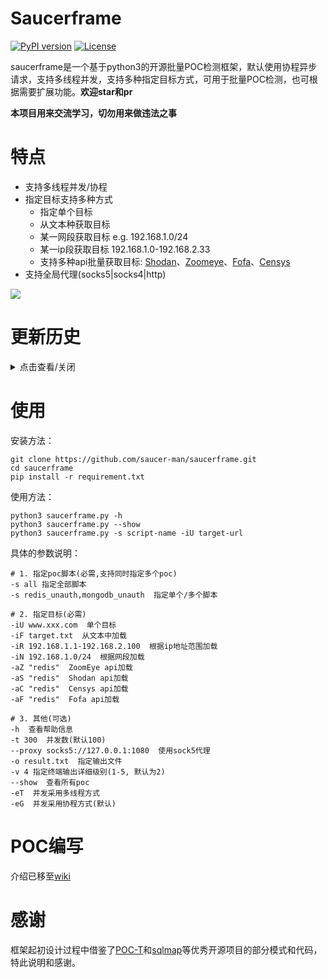 # Saucerframe
[![PyPI version](https://img.shields.io/badge/python-3-blue.svg)](https://www.python.org/)  [![License](https://img.shields.io/badge/license-GPLv2-red.svg)](https://raw.githubusercontent.com/sqlmapproject/sqlmap/master/LICENSE) 

saucerframe是一个基于python3的开源批量POC检测框架，默认使用协程异步请求，支持多线程并发，支持多种指定目标方式，可用于批量POC检测，也可根据需要扩展功能。**欢迎star和pr**

**本项目用来交流学习，切勿用来做违法之事**

# 特点

- 支持多线程并发/协程
- 指定目标支持多种方式
    - 指定单个目标
    - 从文本种获取目标
    - 某一网段获取目标 e.g. 192.168.1.0/24
    - 某一ip段获取目标 192.168.1.0-192.168.2.33
    - 支持多种api批量获取目标: [Shodan](https://www.shodan.io/)、[Zoomeye](https://www.zoomeye.org/)、[Fofa](https://fofa.so)、[Censys](https://censys.io)
- 支持全局代理(socks5|socks4|http)

![](https://github.com/saucer-man/saucerframe/blob/master/doc/eg1.png)

# 更新历史
<details>
<summary>点击查看/关闭</summary>
- 2020-10-14
支持一次运行全部poc脚本

- 2019-11-25
重写进度条。

- 2019-08-10
增加输出等级，增加模块加载方式，支持同时指定多个poc和多种target加载方式。

- 2019-07-25
封装requests模块，新增全局代理选项，默认随机UA，重写censys api模块。

- 2019-07-14
增加进度条；去除并发数的限制；去除google api；优化了一些模块。

- 2019-05-09
增加logging模块，支持输出等级；增加censys api调用；IPY替换为内置库ipaddress、imp更新为importlib模块；规范大部分函数、变量命名；修改了程序逻辑。

- 2019-05-08
增加plugin目录，逐步添加plugin，方便poc调用。目前已添加随机user-agent

- 2019-04-18
更改默认并发方式为协程，自动根据扫描数量确定异步请求数量，优化了部分代码逻辑，速度提升

- 2019-02-26
增加协程模式，利用gevent模块实现异步请求。

- 2018-12-15 
将第三方库colorama、IPy放进thirdlib中直接引用，减少依赖包的安装。

- 2018-12-10 
测试框架编写完成

</details>


# 使用

安装方法：
```shell
git clone https://github.com/saucer-man/saucerframe.git 
cd saucerframe
pip install -r requirement.txt 
```

使用方法：
```shell
python3 saucerframe.py -h
python3 saucerframe.py --show
python3 saucerframe.py -s script-name -iU target-url 
```

具体的参数说明：
```
# 1. 指定poc脚本(必需,支持同时指定多个poc)
-s all 指定全部脚本
-s redis_unauth,mongodb_unauth  指定单个/多个脚本

# 2. 指定目标(必需)
-iU www.xxx.com  单个目标
-iF target.txt  从文本中加载
-iR 192.168.1.1-192.168.2.100  根据ip地址范围加载
-iN 192.168.1.0/24  根据网段加载
-aZ "redis"  ZoomEye api加载
-aS "redis"  Shodan api加载
-aC "redis"  Censys api加载
-aF "redis"  Fofa api加载

# 3. 其他(可选)
-h  查看帮助信息
-t 300  并发数(默认100)
--proxy socks5://127.0.0.1:1080  使用sock5代理
-o result.txt  指定输出文件
-v 4 指定终端输出详细级别(1-5, 默认为2)
--show  查看所有poc
-eT  并发采用多线程方式
-eG  并发采用协程方式(默认)
```

# POC编写

介绍已移至[wiki](https://github.com/saucer-man/saucerframe/wiki)

# 感谢

框架起初设计过程中借鉴了[POC-T](https://github.com/Xyntax/POC-T)和[sqlmap](https://github.com/sqlmapproject/sqlmap)等优秀开源项目的部分模式和代码，特此说明和感谢。